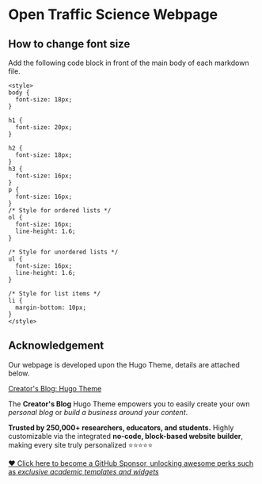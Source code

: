 # Open Traffic Science Webpage


## How to change font size
Add the following code block in front of the main body of each markdown file.
```
<style>
body {
  font-size: 18px;
}

h1 {
  font-size: 20px;
}

h2 {
  font-size: 18px;
}
h3 {
  font-size: 16px;
}
p {
  font-size: 16px;
}
/* Style for ordered lists */
ol {
  font-size: 16px;
  line-height: 1.6;
}

/* Style for unordered lists */
ul {
  font-size: 16px;
  line-height: 1.6;
}

/* Style for list items */
li {
  margin-bottom: 10px;
}
</style>
```
## Acknowledgement
Our webpage is developed upon the Hugo Theme, details are attached below.

[Creator's Blog: Hugo Theme](https://github.com/HugoBlox/theme-blog)

The **Creator's Blog** Hugo Theme empowers you to easily create your own _personal blog_ or _build a business around your content_.

️**Trusted by 250,000+ researchers, educators, and students.** Highly customizable via the integrated **no-code, block-based website builder**, making every site truly personalized ⭐⭐⭐⭐⭐

[❤️ Click here to become a GitHub Sponsor, unlocking awesome perks such as _exclusive academic templates and widgets_](https://hugoblox.com/sponsors/)